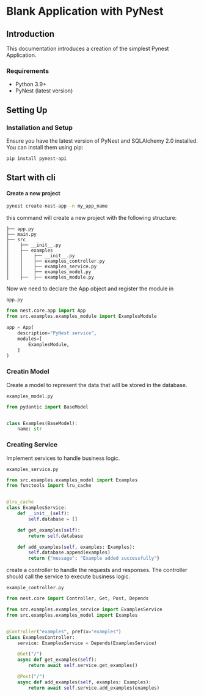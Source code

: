 # Blank Application with PyNest

## Introduction

This documentation introduces a creation of the simplest Pynest Application.

### Requirements

- Python 3.9+
- PyNest (latest version)

## Setting Up

### Installation and Setup

Ensure you have the latest version of PyNest and SQLAlchemy 2.0 installed. You can install them using pip:

```bash
pip install pynest-api
```

## Start with cli

#### Create a new project

```bash
pynest create-nest-app -n my_app_name
```

this command will create a new project with the following structure:

```text
├── app.py
├── main.py
├── src
│    ├── __init__.py
│    ├── examples
│    │    ├── __init__.py
│    │    ├── examples_controller.py
│    │    ├── examples_service.py
│    │    ├── examples_model.py
│    ├──  ├── examples_module.py
```

Now we need to declare the App object and register the module in

`app.py`

```python
from nest.core.app import App
from src.examples.examples_module import ExamplesModule

app = App(
    description="PyNest service",
    modules=[
        ExamplesModule,
    ]
)
```

### Creatin Model

Create a model to represent the data that will be stored in the database.

`examples_model.py`

```python
from pydantic import BaseModel


class Examples(BaseModel):
    name: str
```

### Creating Service

Implement services to handle business logic.

`examples_service.py`

```python
from src.examples.examples_model import Examples
from functools import lru_cache


@lru_cache
class ExamplesService:
    def __init__(self):
        self.database = []

    def get_examples(self):
        return self.database

    def add_examples(self, examples: Examples):
        self.database.append(examples)
        return {"message": "Example added successfully"}

```

create a controller to handle the requests and responses. The controller should call the service to execute business
logic.

`example_controller.py`

```python
from nest.core import Controller, Get, Post, Depends

from src.examples.examples_service import ExamplesService
from src.examples.examples_model import Examples


@Controller("examples", prefix="examples")
class ExamplesController:
    service: ExamplesService = Depends(ExamplesService)

    @Get("/")
    async def get_examples(self):
        return await self.service.get_examples()

    @Post("/")
    async def add_examples(self, examples: Examples):
        return await self.service.add_examples(examples)
```
